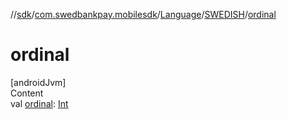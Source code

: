 //[sdk](../../../../index.md)/[com.swedbankpay.mobilesdk](../../index.md)/[Language](../index.md)/[SWEDISH](index.md)/[ordinal](ordinal.md)



# ordinal  
[androidJvm]  
Content  
val [ordinal](ordinal.md): [Int](https://kotlinlang.org/api/latest/jvm/stdlib/kotlin/-int/index.html)  



